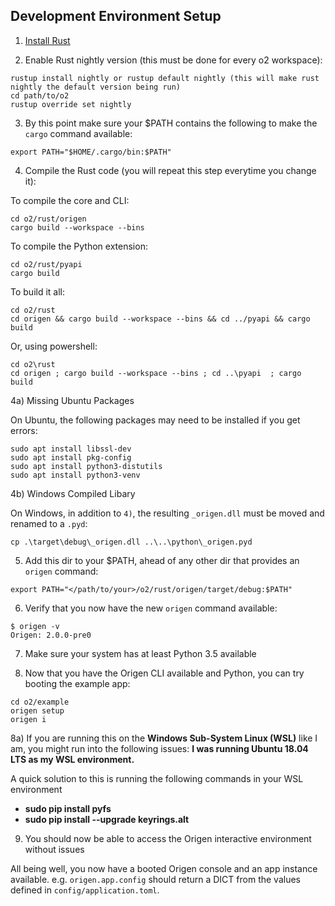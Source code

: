 ## Development Environment Setup

1) [Install Rust](https://www.rust-lang.org/tools/install)

2) Enable Rust nightly version (this must be done for every o2 workspace):

~~~
rustup install nightly or rustup default nightly (this will make rust nightly the default version being run)
cd path/to/o2
rustup override set nightly
~~~

3) By this point make sure your $PATH contains the following to make the `cargo` command available:

~~~
export PATH="$HOME/.cargo/bin:$PATH"
~~~

4) Compile the Rust code (you will repeat this step everytime you change it):

To compile the core and CLI:
~~~
cd o2/rust/origen
cargo build --workspace --bins
~~~

To compile the Python extension:
~~~
cd o2/rust/pyapi
cargo build
~~~

To build it all:

~~~
cd o2/rust
cd origen && cargo build --workspace --bins && cd ../pyapi && cargo build
~~~

Or, using powershell:

~~~
cd o2\rust
cd origen ; cargo build --workspace --bins ; cd ..\pyapi  ; cargo build
~~~

4a) Missing Ubuntu Packages

On Ubuntu, the following packages may need to be installed if you get errors:

~~~
sudo apt install libssl-dev
sudo apt install pkg-config
sudo apt install python3-distutils
sudo apt install python3-venv
~~~

4b) Windows Compiled Libary

On Windows, in addition to `4)`, the resulting `_origen.dll` must be moved and renamed to a `.pyd`:

~~~
cp .\target\debug\_origen.dll ..\..\python\_origen.pyd
~~~

5) Add this dir to your $PATH, ahead of any other dir that provides an `origen` command:
~~~
export PATH="</path/to/your>/o2/rust/origen/target/debug:$PATH"
~~~

6) Verify that you now have the new `origen` command available:
~~~
$ origen -v
Origen: 2.0.0-pre0
~~~

7) Make sure your system has at least Python 3.5 available

8) Now that you have the Origen CLI available and Python, you can try booting the example app:

~~~
cd o2/example
origen setup
origen i
~~~

8a) If you are running this on the **Windows Sub-System Linux (WSL)** like I am, you might run into the following issues:
    **I was running Ubuntu 18.04 LTS as my WSL environment.**

A quick solution to this is running the following commands in your WSL environment
- **sudo pip install pyfs**
- **sudo pip install --upgrade keyrings.alt**

9) You should now be able to access the Origen interactive environment without issues


All being well, you now have a booted Origen console and an app instance available. e.g. `origen.app.config` should return a DICT from the values defined in `config/application.toml`.



